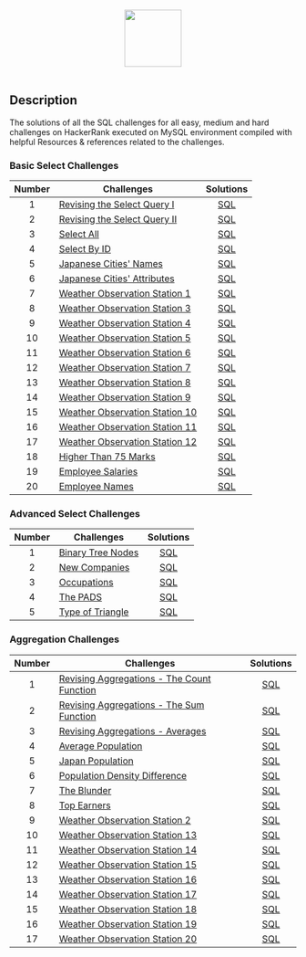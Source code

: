 

<p align="center">  
	<br>
	<a href="https://www.hackerrank.com/profile/NadaMowafi">
        <img height=100 src="https://hrcdn.net/community-frontend/assets/brand/logo-new-white-green-a5cb16e0ae.svg"> 
    </a>
    <br>
    <br>
</p>

## Description
The solutions of all the SQL challenges for all easy, medium and hard challenges on HackerRank executed on MySQL environment compiled with helpful Resources & references related to the challenges.

### Basic Select Challenges

| Number | Challenges | Solutions |
|:------:|------------|:---------:|
| 1 | [Revising the Select Query I](https://www.hackerrank.com/challenges/revising-the-select-query/problem) | [SQL](basic%20select/Revising%20the%20Select%20Query%20I.sql) |
| 2 | [Revising the Select Query II](https://www.hackerrank.com/challenges/revising-the-select-query-2/problem) | [SQL](basic%20select/Revising%20the%20Select%20Query%20II.sql) |
| 3 | [Select All](https://www.hackerrank.com/challenges/select-all-sql/problem) | [SQL](basic%20select/Select%20All.sql) |
| 4 | [Select By ID](https://www.hackerrank.com/challenges/select-by-id/problem) | [SQL](basic%20select/Select%20By%20ID.sql) |
| 5 | [Japanese Cities' Names](https://www.hackerrank.com/challenges/japanese-cities-name/problem) | [SQL](basic%20select/Japanese%20Cities%27%20Names.sql) |
| 6 | [Japanese Cities' Attributes](https://www.hackerrank.com/challenges/japanese-cities-attributes/problem) | [SQL](basic%20select/Japanese%20Cities'%20Attributes.sql) |
| 7 | [Weather Observation Station 1](https://www.hackerrank.com/challenges/weather-observation-station-1/problem) | [SQL](basic%20select/Weather%20Observation%20Station%201.sql) |
| 8 | [Weather Observation Station 3](https://www.hackerrank.com/challenges/weather-observation-station-3/problem) | [SQL](basic%20select/Weather%20Observation%20Station%203.sql) |
| 9 | [Weather Observation Station 4](https://www.hackerrank.com/challenges/weather-observation-station-4/problem) | [SQL](basic%20select/Weather%20Observation%20Station%204.sql) |
| 10 | [Weather Observation Station 5](https://www.hackerrank.com/challenges/weather-observation-station-5/problem) | [SQL](basic%20select/Weather%20Observation%20Station%205.sql) |
| 11 | [Weather Observation Station 6](https://www.hackerrank.com/challenges/weather-observation-station-6/problem) | [SQL](basic%20select/Weather%20Observation%20Station%206.sql) |
| 12 | [Weather Observation Station 7](https://www.hackerrank.com/challenges/weather-observation-station-7/problem) | [SQL](basic%20select/Weather%20Observation%20Station%207.sql) |
| 13 | [Weather Observation Station 8](https://www.hackerrank.com/challenges/weather-observation-station-8/problem) | [SQL](basic%20select/Weather%20Observation%20Station%208.sql) |
| 14 | [Weather Observation Station 9](https://www.hackerrank.com/challenges/weather-observation-station-9/problem) | [SQL](basic%20select/Weather%20Observation%20Station%209.sql) |
| 15 | [Weather Observation Station 10](https://www.hackerrank.com/challenges/weather-observation-station-10/problem) | [SQL](basic%20select/Weather%20Observation%20Station%2010.sql) |
| 16 | [Weather Observation Station 11](https://www.hackerrank.com/challenges/weather-observation-station-11/problem) | [SQL](basic%20select/Weather%20Observation%20Station%2011.sql) |
| 17 | [Weather Observation Station 12](https://www.hackerrank.com/challenges/weather-observation-station-12/problem) | [SQL](basic%20select/Weather%20Observation%20Station%2012.sql) |
| 18 | [Higher Than 75 Marks](https://www.hackerrank.com/challenges/higher-than-75-marks/problem) | [SQL](basic%20select/Higher%20Than%2075%20Marks.sql) |
| 19| [Employee Salaries](https://www.hackerrank.com/challenges/employee-salaries/problem) | [SQL](basic%20select/Employee%20Salaries.sql) |
| 20| [Employee Names](https://www.hackerrank.com/challenges/employee-names/problem) | [SQL](basic%20select/Employee%20Names.sql) |

### Advanced Select Challenges

| Number | Challenges | Solutions |
|:------:|------------|:---------:|
| 1 | [Binary Tree Nodes](https://www.hackerrank.com/challenges/binary-tree-nodes/problem) | [SQL](advanced%20select/Binary%20Tree%20Nodes.sql) |
| 2 |[New Companies](https://www.hackerrank.com/challenges/new-companies/problem) | [SQL](advanced%20select/New%20Companies.sql) |
| 3 |[Occupations](https://www.hackerrank.com/challenges/occupations/problem) | [SQL](Advanced%20Select/Occupations.sql) |
| 4 | [The PADS](https://www.hackerrank.com/challenges/the-pads/problem) | [SQL](advanced%20select/The%20PADS.sql) |
| 5 | [Type of Triangle](https://www.hackerrank.com/challenges/type-of-triangle/problem) | [SQL](advanced%20select/Type%20of%20Triangle.sql) |


### Aggregation Challenges

| Number | Challenges | Solutions |
|:------:|------------|:---------:|
| 1 | [Revising Aggregations - The Count Function](https://www.hackerrank.com/challenges/revising-aggregations-the-count-function/problem) | [SQL](aggregation/Revising%20Aggregations%20-%20The%20Count%20Function.sql) |
| 2 | [Revising Aggregations - The Sum Function](https://www.hackerrank.com/challenges/revising-aggregations-sum/problem) | [SQL](aggregation/Revising%20Aggregations%20-%20The%20Sum%20Function.sql) |
| 3 | [Revising Aggregations - Averages](https://www.hackerrank.com/challenges/revising-aggregations-the-average-function/problem) | [SQL](aggregation/Revising%20Aggregations%20-%20Averages.sql) |
| 4 |  [Average Population](https://www.hackerrank.com/challenges/average-population/problem) | [SQL](aggregation/Average%20Population.sql) |
| 5 | [Japan Population](https://www.hackerrank.com/challenges/japan-population/problem) | [SQL](aggregation/Japan%20Population.sql) |
| 6 | [Population Density Difference](https://www.hackerrank.com/challenges/population-density-difference/problem) | [SQL](aggregation/Population%20Density%20Difference.sql) |
| 7 | [The Blunder]([https://www.hackerrank.com/challenges/the-blunder/problem](https://www.hackerrank.com/challenges/the-blunder/problem)) | [SQL](aggregation/The%20Blunder.sql) | 
| 8 | [Top Earners](https://www.hackerrank.com/challenges/top-earners/problem) | [SQL](aggregation/Top%20Earners.sql) |
| 9 |[Weather Observation Station 2](https://www.hackerrank.com/challenges/weather-observation-station-2/problem) | [SQL](aggregation/Weather%20Observation%20Station%202.sql) |
| 10 | [Weather Observation Station 13](https://www.hackerrank.com/challenges/weather-observation-station-13/problem) | [SQL](aggregation/Weather%20Observation%20Station%2013.sql) |
| 11 | [Weather Observation Station 14](https://www.hackerrank.com/challenges/weather-observation-station-14/problem) | [SQL](aggregation/Weather%20Observation%20Station%2014.sql) |
| 12 | [Weather Observation Station 15](https://www.hackerrank.com/challenges/weather-observation-station-15/problem) | [SQL](aggregation/Weather%20Observation%20Station%2015.sql) |
| 13 | [Weather Observation Station 16](https://www.hackerrank.com/challenges/weather-observation-station-16/problem) | [SQL](aggregation/Weather%20Observation%20Station%2016.sql) |
| 14 | [Weather Observation Station 17](https://www.hackerrank.com/challenges/weather-observation-station-17/problem) | [SQL](aggregation/Weather%20Observation%20Station%2017.sql) |
| 15 | [Weather Observation Station 18](https://www.hackerrank.com/challenges/weather-observation-station-18/problem) | [SQL](aggregation/Weather%20Observation%20Station%2018.sql) |
| 16 | [Weather Observation Station 19](https://www.hackerrank.com/challenges/weather-observation-station-19/problem) | [SQL](aggregation/Weather%20Observation%20Station%2019.sql) |
| 17 | [Weather Observation Station 20](https://www.hackerrank.com/challenges/weather-observation-station-20/problem) | [SQL](aggregation/Weather%20Observation%20Station%2020.sql) |


